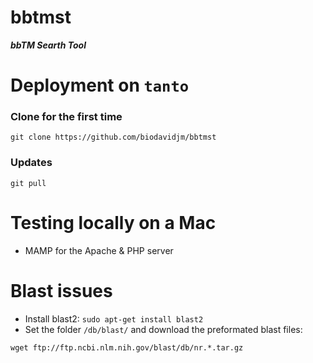 bbtmst
======

___bbTM Searth Tool___

# Deployment on `tanto`

### Clone for the first time
`git clone https://github.com/biodavidjm/bbtmst`

### Updates
`git pull`


# Testing locally on a Mac

* MAMP for the Apache & PHP server

# Blast issues

* Install blast2: `sudo apt-get install blast2`
* Set the folder `/db/blast/` and download the preformated blast files: 

```
wget ftp://ftp.ncbi.nlm.nih.gov/blast/db/nr.*.tar.gz
```


